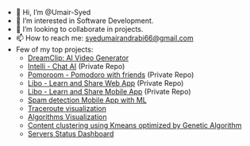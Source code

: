 - 👋 Hi, I’m @Umair-Syed
- 👀 I’m interested in Software Development.
- 💞️ I’m looking to collaborate in projects.
- 📫 How to reach me: syedumairandrabi66@gmail.com
- Few of my top projects:
  - [DreamClip: AI Video Generator](https://apps.apple.com/us/app/dreamclip-ai-video-generator/id6749223297)
  - [Intelli - Chat AI](https://www.intelligentai.app/) (Private Repo)
  - [Pomoroom - Pomodoro with friends](https://play.google.com/store/apps/details?id=com.pomoroom.pomoroom) (Private Repo)
  - [Libo - Learn and Share Web App](https://libo-web.vercel.app/) (Private Repo)
  - [Libo - Learn and Share Mobile App](https://play.google.com/store/apps/details?id=com.skapps.android.liboapp) (Private Repo)
  - [Spam detection Mobile App with ML](https://github.com/Umair-Syed/TheSystem_SpamDetection)
  - [Traceroute visualization](https://github.com/Umair-Syed/traceroute_visualization)
  - [Algorithms Visualization](https://github.com/Umair-Syed/Algorithms-Visualization)
  - [Content clustering using Kmeans optimized by Genetic Algorithm](https://github.com/Umair-Syed/Genetic_algorithm_KMeans_content_clustering)
  - [Servers Status Dashboard](https://github.com/Umair-Syed/ESSD)
  
    

<!---
Umair-Syed/Umair-Syed is a ✨ special ✨ repository because its `README.md` (this file) appears on your GitHub profile.
You can click the Preview link to take a look at your changes.
--->
